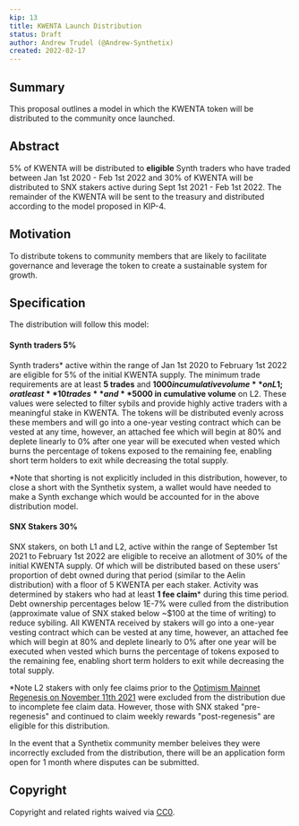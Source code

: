 ```yaml
---
kip: 13
title: KWENTA Launch Distribution 
status: Draft
author: Andrew Trudel (@Andrew-Synthetix)
created: 2022-02-17
---
```


## Summary

This proposal outlines a model in which the KWENTA token will be distributed to the community once launched. 

## Abstract

5% of KWENTA will be distributed to **eligible** Synth traders who have traded between Jan 1st 2020 - Feb 1st 2022 and 30% of KWENTA will be distributed to SNX stakers active during Sept 1st 2021 - Feb 1st 2022. The remainder of the KWENTA will be sent to the treasury and distributed according to the model proposed in KIP-4. 

## Motivation

To distribute tokens to community members that are likely to facilitate governance and leverage the token to create a sustainable system for growth. 

## Specification

The distribution will follow this model: 

#### Synth traders 5% 

Synth traders* active within the range of Jan 1st 2020 to February 1st 2022 are eligible for 5% of the initial KWENTA supply. The minimum trade requirements are at least **5 trades** and **$1000 in cumulative volume** on L1; or at least **10 trades** and **$5000 in cumulative volume** on L2. These values were selected to filter sybils and provide highly active traders with a meaningful stake in KWENTA. The tokens will be distributed evenly across these members and will go into a one-year vesting contract which can be vested at any time, however, an attached fee which will begin at 80% and deplete linearly to 0% after one year will be executed when vested which burns the percentage of tokens exposed to the remaining fee, enabling short term holders to exit while decreasing the total supply. 

*Note that shorting is not explicitly included in this distribution, however, to close a short with the Synthetix system, a wallet would have needed to make a Synth exchange which would be accounted for in the above distribution model. 


#### SNX Stakers 30% 


SNX stakers, on both L1 and L2, active within the range of September 1st 2021 to February 1st 2022 are eligible to receive an allotment of 30% of the initial KWENTA supply. Of which will be distributed based on these users' proportion of debt owned during that period (similar to the Aelin distribution) with a floor of 5 KWENTA per each staker. Activity was determined by stakers who had at least **1 fee claim*** during this time period. Debt ownership percentages below 1E-7% were culled from the distribution (approximate value of SNX staked below ~$100 at the time of writing) to reduce sybiling. All KWENTA received by stakers will go into a one-year vesting contract which can be vested at any time, however, an attached fee which will begin at 80% and deplete linearly to 0% after one year will be executed when vested which burns the percentage of tokens exposed to the remaining fee, enabling short term holders to exit while decreasing the total supply. 

*Note L2 stakers with only fee claims prior to the [Optimism Mainnet Regenesis on November 11th 2021](https://twitter.com/optimismPBC/status/1451339513964359682?s=20&t=KxKrgJ6GSyUHcAqynpYJpQ) were excluded from the distribution due to incomplete fee claim data. However, those with SNX staked "pre-regenesis" and continued to claim weekly rewards "post-regenesis" are eligible for this distribution.

In the event that a Synthetix community member beleives they were incorrectly excluded from the distribution, there will be an application form open for 1 month where disputes can be submitted. 

## Copyright

Copyright and related rights waived via [CC0](https://creativecommons.org/publicdomain/zero/1.0/).
